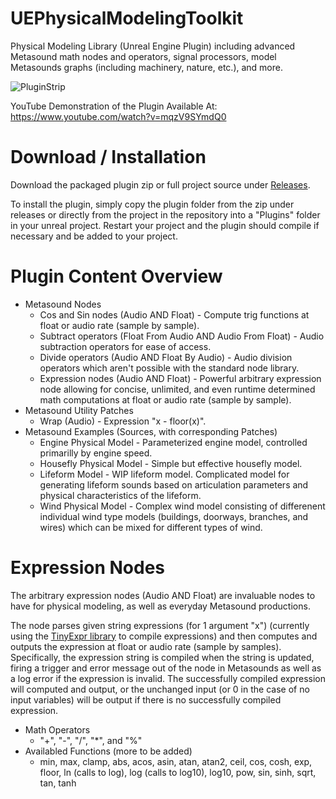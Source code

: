 # UEPhysicalModelingToolkit
Physical Modeling Library (Unreal Engine Plugin) including advanced Metasound math nodes and operators, signal processors, model Metasounds graphs (including machinery, nature, etc.), and more.

![PluginStrip](https://github.com/NiccoloAbate/UEPhysicalModelingToolkit/assets/27022723/05c523b5-172b-4f9e-8880-fe99903a2c9a)

YouTube Demonstration of the Plugin Available At: https://www.youtube.com/watch?v=mqzV9SYmdQ0

# Download / Installation
Download the packaged plugin zip or full project source under [Releases](https://github.com/NiccoloAbate/UEPhysicalModelingToolkit/releases/latest).

To install the plugin, simply copy the plugin folder from the zip under releases or directly from the project in the repository into a "Plugins" folder in your unreal project. Restart your project and the plugin should compile if necessary and be added to your project.

# Plugin Content Overview
* Metasound Nodes
  * Cos and Sin nodes (Audio AND Float) - Compute trig functions at float or audio rate (sample by sample).
  * Subtract operators (Float From Audio AND Audio From Float) - Audio subtraction operators for ease of access.
  * Divide operators (Audio AND Float By Audio) - Audio division operators which aren't possible with the standard node library.
  * Expression nodes (Audio AND Float) - Powerful arbitrary expression node allowing for concise, unlimited, and even runtime determined math computations at float or audio rate (sample by sample).
* Metasound Utility Patches
  * Wrap (Audio) - Expression "x - floor(x)".
* Metasound Examples (Sources, with corresponding Patches)
  * Engine Physical Model - Parameterized engine model, controlled primarilly by engine speed.
  * Housefly Physical Model - Simple but effective housefly model.
  * Lifeform Model - WIP lifeform model. Complicated model for generating lifeform sounds based on articulation parameters and physical characteristics of the lifeform.
  * Wind Physical Model - Complex wind model consisting of differenent individual wind type models (buildings, doorways, branches, and wires) which can be mixed for different types of wind.

# Expression Nodes
The arbitrary expression nodes (Audio AND Float) are invaluable nodes to have for physical modeling, as well as everyday Metasound productions.

The node parses given string expressions (for 1 argument "x") (currently using the [TinyExpr library](https://github.com/codeplea/tinyexpr) to compile expressions) and then computes and outputs the expression at float or audio rate (sample by samples).
Specifically, the expression string is compiled when the string is updated, firing a trigger and error message out of the node in Metasounds as well as a log error if the expression is invalid.
The successfully compiled expression will computed and output, or the unchanged input (or 0 in the case of no input variables) will be output if there is no successfully compiled expression.

* Math Operators
  * "+", "-", "/", "*", and "%"
* Availabled Functions (more to be added)
  * min, max, clamp, abs, acos, asin, atan, atan2, ceil, cos, cosh, exp, floor, ln (calls to log), log (calls to log10), log10, pow, sin, sinh, sqrt, tan, tanh

